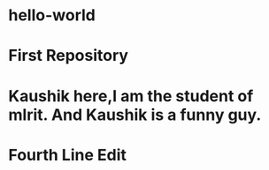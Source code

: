 # hello-world
# First Repository
# Kaushik here,I am the student of mlrit. And Kaushik is a funny guy.
# Fourth Line Edit
